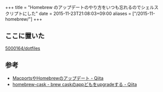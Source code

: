 +++
title = "Homebrew のアップデートのやり方をいつも忘れるのでシェルスクリプトにした"
date = 2015-11-23T21:08:03+09:00
aliases = ["/2015-11-homebrew/"]
+++

## ここに置いた

[5000164/dotfiles](https://github.com/5000164/dotfiles)

## 参考

- [MacportsやHomebrewのアップデート - Qiita](http://qiita.com/NatsukiLab/items/7c5aed26a888fe725f71)
- [homebrew-cask - brew caskのappどもをupgradeする - Qiita](http://qiita.com/2k0ri/items/9fe8d33a72dbfb15fe6b)
